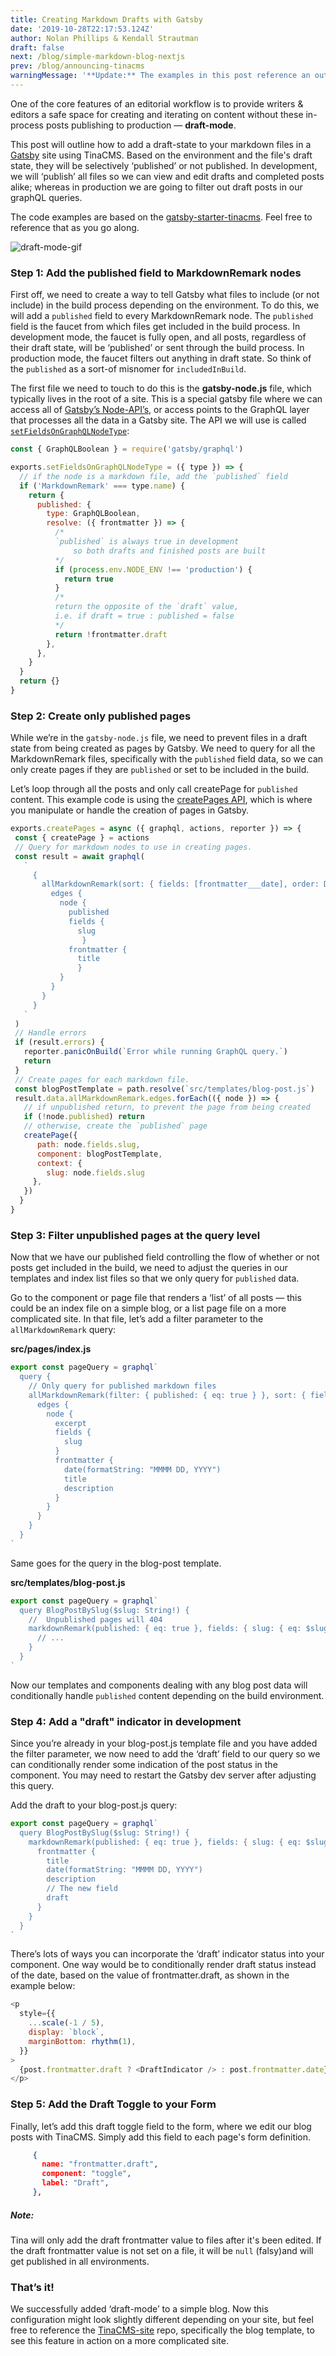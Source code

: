 ```yaml
---
title: Creating Markdown Drafts with Gatsby
date: '2019-10-28T22:17:53.124Z'
author: Nolan Phillips & Kendall Strautman
draft: false
next: /blog/simple-markdown-blog-nextjs
prev: /blog/announcing-tinacms
warningMessage: '**Update:** The examples in this post reference an outdated Gatsby implementation. We recommend using [Next.js](/docs/integrations/nextjs/) for a solution with less friction.'
---
```


One of the core features of an editorial workflow is to provide writers & editors a safe space for creating and iterating on content without these in-process posts publishing to production — **draft-mode**.

This post will outline how to add a draft-state to your markdown files in a [Gatsby](https://www.gatsbyjs.org/ 'Gatsby') site using TinaCMS. Based on the environment and the file's draft state, they will be selectively ‘published’ or not published. In development, we will ‘publish’ all files so we can view and edit drafts and completed posts alike; whereas in production we are going to filter out draft posts in our graphQL queries.

The code examples are based on the [gatsby-starter-tinacms](https://github.com/tinacms/gatsby-starter-tinacms). Feel free to reference that as you go along.

![draft-mode-gif](/gif/draft-mode.gif)

### **Step 1: Add the published field to MarkdownRemark nodes**

First off, we need to create a way to tell Gatsby what files to include (or not include) in the build process depending on the environment. To do this, we will add a `published` field to every MarkdownRemark node. The `published` field is the faucet from which files get included in the build process. In development mode, the faucet is fully open, and all posts, regardless of their draft state, will be ‘published’ or sent through the build process. In production mode, the faucet filters out anything in draft state. So think of the `published` as a sort-of misnomer for `includedInBuild`.

The first file we need to touch to do this is the **gatsby-node.js** file, which typically lives in the root of a site. This is a special gatsby file where we can access all of [Gatsby’s Node-API’s](https://www.gatsbyjs.org/docs/node-apis/), or access points to the GraphQL layer that processes all the data in a Gatsby site. The API we will use is called [`setFieldsOnGraphQLNodeType`](https://www.gatsbyjs.org/docs/node-apis/#setFieldsOnGraphQLNodeType):

```js
const { GraphQLBoolean } = require('gatsby/graphql')

exports.setFieldsOnGraphQLNodeType = ({ type }) => {
  // if the node is a markdown file, add the `published` field
  if ('MarkdownRemark' === type.name) {
    return {
      published: {
        type: GraphQLBoolean,
        resolve: ({ frontmatter }) => {
          /*
          `published` is always true in development
              so both drafts and finished posts are built
          */
          if (process.env.NODE_ENV !== 'production') {
            return true
          }
          /*
          return the opposite of the `draft` value,
          i.e. if draft = true : published = false
          */
          return !frontmatter.draft
        },
      },
    }
  }
  return {}
}
```

### Step 2: Create only published pages

While we’re in the `gatsby-node.js` file, we need to prevent files in a draft state from being created as pages by Gatsby. We need to query for all the MarkdownRemark files, specifically with the `published` field data, so we can only create pages if they are `published` or set to be included in the build.

Let’s loop through all the posts and only call createPage for `published` content. This example code is using the [createPages API](https://www.gatsbyjs.org/docs/creating-and-modifying-pages/), which is where you manipulate or handle the creation of pages in Gatsby.

```js
exports.createPages = async ({ graphql, actions, reporter }) => {
 const { createPage } = actions
 // Query for markdown nodes to use in creating pages.
 const result = await graphql(
   `
     {
       allMarkdownRemark(sort: { fields: [frontmatter___date], order: DESC } limit: 1000) {
         edges {
           node {
             published
             fields {
               slug
                }
             frontmatter {
               title
               }
           }
         }
       }
     }
   `
 )
 // Handle errors
 if (result.errors) {
   reporter.panicOnBuild(`Error while running GraphQL query.`)
   return
 }
 // Create pages for each markdown file.
 const blogPostTemplate = path.resolve(`src/templates/blog-post.js`)
 result.data.allMarkdownRemark.edges.forEach(({ node }) => {
   // if unpublished return, to prevent the page from being created
   if (!node.published) return
   // otherwise, create the `published` page
   createPage({
      path: node.fields.slug,
      component: blogPostTemplate,
      context: {
        slug: node.fields.slug
     },
   })
  }
}
```

### Step 3: Filter unpublished pages at the query level

Now that we have our published field controlling the flow of whether or not posts get included in the build, we need to adjust the queries in our templates and index list files so that we only query for `published` data.

Go to the component or page file that renders a ‘list’ of all posts — this could be an index file on a simple blog, or a list page file on a more complicated site. In that file, let’s add a filter parameter to the `allMarkdownRemark` query:

**src/pages/index.js**

```js
export const pageQuery = graphql`
  query {
    // Only query for published markdown files
    allMarkdownRemark(filter: { published: { eq: true } }, sort: { fields: [frontmatter___date], order: DESC }) {
      edges {
        node {
          excerpt
          fields {
            slug
          }
          frontmatter {
            date(formatString: "MMMM DD, YYYY")
            title
            description
          }
        }
      }
    }
  }
`
```

Same goes for the query in the blog-post template.

**src/templates/blog-post.js**

```js
export const pageQuery = graphql`
  query BlogPostBySlug($slug: String!) {
    //  Unpublished pages will 404
    markdownRemark(published: { eq: true }, fields: { slug: { eq: $slug } }) {
      // ...
    }
  }
`
```

Now our templates and components dealing with any blog post data will conditionally handle `published` content depending on the build environment.

### Step 4: Add a "draft" indicator in development

Since you’re already in your blog-post.js template file and you have added the filter parameter, we now need to add the ‘draft’ field to our query so we can conditionally render some indication of the post status in the component. You may need to restart the Gatsby dev server after adjusting this query.

Add the draft to your blog-post.js query:

```js
export const pageQuery = graphql`
  query BlogPostBySlug($slug: String!) {
    markdownRemark(published: { eq: true }, fields: { slug: { eq: $slug } }) {
      frontmatter {
        title
        date(formatString: "MMMM DD, YYYY")
        description
        // The new field
        draft
      }
    }
  }
`
```

There’s lots of ways you can incorporate the ‘draft’ indicator status into your component. One way would be to conditionally render draft status instead of the date, based on the value of frontmatter.draft, as shown in the example below:

```js
<p
  style={{
    ...scale(-1 / 5),
    display: `block`,
    marginBottom: rhythm(1),
  }}
>
  {post.frontmatter.draft ? <DraftIndicator /> : post.frontmatter.date}
</p>
```

### Step 5: Add the Draft Toggle to your Form

Finally, let’s add this draft toggle field to the form, where we edit our blog posts with TinaCMS. Simply add this field to each page's form definition.

```json
     {
       name: "frontmatter.draft",
       component: "toggle",
       label: "Draft",
     },
```

##### Note:

Tina will only add the draft frontmatter value to files after it's been edited. If the draft frontmatter value is not set on a file, it will be `null` (falsy)and will get published in all environments.

### That’s it!

We successfully added ‘draft-mode’ to a simple blog. Now this configuration might look slightly different depending on your site, but feel free to reference the [TinaCMS-site](https://github.com/tinacms/tinacms.org) repo, specifically the blog template, to see this feature in action on a more complicated site.
